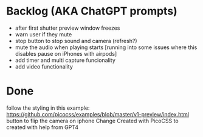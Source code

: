 
# Backlog (AKA ChatGPT prompts)

- after first shutter preview window freezes
- warn user if they mute
- stop button to stop sound and camera (refresh?)
- mute the audio when playing starts [running into some issues where this disables pause on iPhones with airpods]
- add timer and multi capture funcionality
- add video functionality

# Done

follow the styling in this example: https://github.com/picocss/examples/blob/master/v1-preview/index.html
button to flip the camera on iphone
Change Created with PicoCSS to created with help from GPT4
